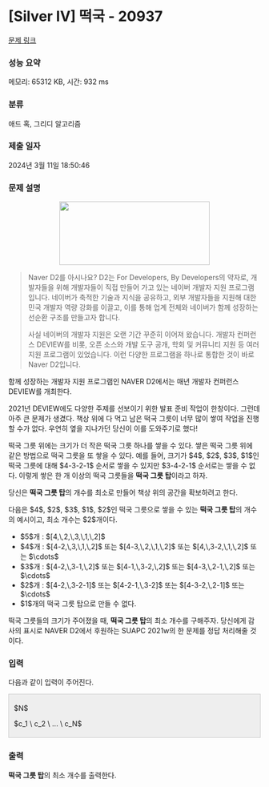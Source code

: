 # [Silver IV] 떡국 - 20937 

[문제 링크](https://www.acmicpc.net/problem/20937) 

### 성능 요약

메모리: 65312 KB, 시간: 932 ms

### 분류

애드 혹, 그리디 알고리즘

### 제출 일자

2024년 3월 11일 18:50:46

### 문제 설명

<p style="text-align: center;"><img alt="" src="" style="width: 300px; height: 127px;"></p>

<blockquote>
<p>Naver D2를 아시나요? D2는 For Developers, By Developers의 약자로, 개발자들을 위해 개발자들이 직접 만들어 가고 있는 네이버 개발자 지원 프로그램입니다. 네이버가 축적한 기술과 지식을 공유하고, 외부 개발자들을 지원해 대한민국 개발자 역량 강화를 이끌고, 이를 통해 업계 전체와 네이버가 함께 성장하는 선순환 구조를 만들고자 합니다.</p>

<p>사실 네이버의 개발자 지원은 오랜 기간 꾸준히 이어져 왔습니다. 개발자 컨퍼런스 DEVIEW를 비롯, 오픈 소스와 개발 도구 공개, 학회 및 커뮤니티 지원 등 여러 지원 프로그램이 있었습니다. 이런 다양한 프로그램을 하나로 통합한 것이 바로 Naver D2입니다.</p>
</blockquote>

<p>함께 성장하는 개발자 지원 프로그램인<strong> </strong>NAVER D2에서는 매년 개발자 컨퍼런스 DEVIEW를 개최한다.</p>

<p>2021년 DEVIEW에도 다양한 주제를 선보이기 위한 발표 준비 작업이 한창이다. 그런데 아주 큰 문제가 생겼다. 책상 위에 다 먹고 남은 떡국 그릇이 너무 많이 쌓여 작업을 진행할 수가 없다. 우연히 옆을 지나가던 당신이 이를 도와주기로 했다!</p>

<p>떡국 그릇 위에는 크기가 더 작은 떡국 그릇 하나를 쌓을 수 있다. 쌓은 떡국 그릇 위에 같은 방법으로 떡국 그릇을 또 쌓을 수 있다. 예를 들어, 크기가 $4$, $2$, $3$, $1$인 떡국 그릇에 대해 $4-3-2-1$ 순서로 쌓을 수 있지만 $3-4-2-1$ 순서로는 쌓을 수 없다. 이렇게 쌓은 한 개 이상의 떡국 그릇들을 <strong>떡국 그릇 탑</strong>이라고 하자.</p>

<p>당신은 <strong>떡국 그릇 탑</strong>의 개수를 최소로 만들어 책상 위의 공간을 확보하려고 한다.</p>

<p>다음은 $4$, $2$, $3$, $1$, $2$인 떡국 그릇으로 쌓을 수 있는 <strong>떡국 그릇 탑</strong>의 개수의 예시이고, 최소 개수는 $2$개이다.</p>

<ul>
	<li>$5$개 : $[4,\,2,\,3,\,1,\,2]$</li>
	<li>$4$개 : $[4-2,\,3,\,1,\,2]$ 또는 $[4-3,\,2,\,1,\,2]$ 또는 $[4,\,3-2,\,1,\,2]$ 또는 $\cdots$</li>
	<li>$3$개 : $[4-2,\,3-1,\,2]$ 또는 $[4-1,\,3-2,\,2]$ 또는 $[4-3,\,2-1,\,2]$ 또는 $\cdots$</li>
	<li>$2$개 : $[4-2,\,3-2-1]$ 또는 $[4-2-1,\,3-2]$ 또는 $[4-3-2,\,2-1]$ 또는 $\cdots$</li>
	<li>$1$개의 떡국 그릇 탑으로 만들 수 없다.</li>
</ul>

<p>떡국 그릇들의 크기가 주어졌을 때, <strong>떡국 그릇 탑</strong>의 최소 개수를 구해주자. 당신에게 감사의 표시로 NAVER D2에서 후원하는 SUAPC 2021w의 한 문제를 정답 처리해줄 것이다.</p>

### 입력 

 <p>다음과 같이 입력이 주어진다.</p>

<div style="background:#eeeeee;border:1px solid #cccccc;padding:5px 10px;">
<p>$N$</p>

<p>$c_1 \ c_2 \ ... \ c_N$</p>
</div>

### 출력 

 <p><strong>떡국 그릇 탑</strong>의 최소 개수를 출력한다.</p>

